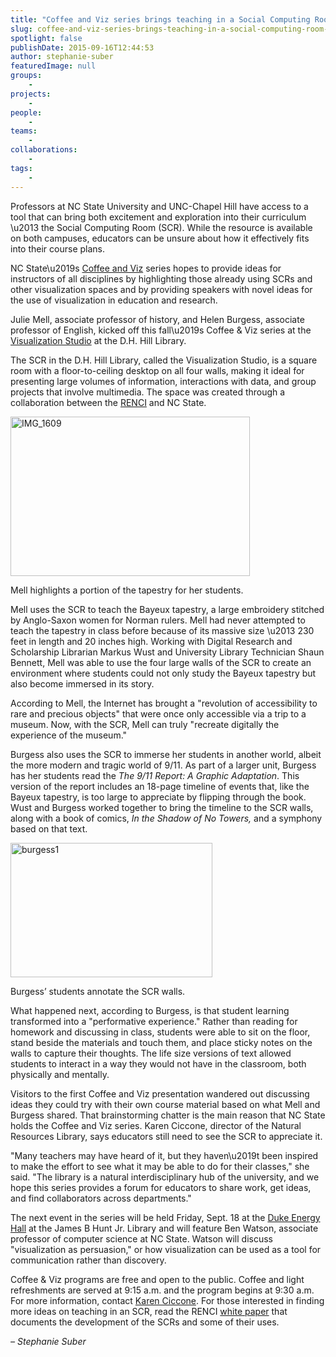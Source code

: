 ```yaml
---
title: "Coffee and Viz series brings teaching in a Social Computing Room to life"
slug: coffee-and-viz-series-brings-teaching-in-a-social-computing-room-to-life
spotlight: false
publishDate: 2015-09-16T12:44:53
author: stephanie-suber
featuredImage: null
groups:
    - 
projects:
    - 
people:
    - 
teams: 
    - 
collaborations:
    - 
tags:
    - 
---
```

<p>Professors at NC State University and UNC-Chapel Hill have access to a tool that can bring both excitement and exploration into their curriculum \u2013 the Social Computing Room (SCR). While the resource is available on both campuses, educators can be unsure about how it effectively fits into their course plans.</p>
<p>NC State\u2019s <a href="http://www.lib.ncsu.edu/events/series/coffee-and-viz">Coffee and Viz</a> series hopes to provide ideas for instructors of all disciplines by highlighting those already using SCRs and other visualization spaces and by providing speakers with novel ideas for the use of visualization in education and research.</p>
<p><!--more--></p>
<p>Julie Mell, associate professor of history, and Helen Burgess, associate professor of English, kicked off this fall\u2019s Coffee &amp; Viz series at the <a href="http://www.lib.ncsu.edu/spaces/visualization-studio">Visualization Studio</a> at the D.H. Hill Library.</p>
<p>The SCR in the D.H. Hill Library, called the Visualization Studio, is a square room with a floor-to-ceiling desktop on all four walls, making it ideal for presenting large volumes of information, interactions with data, and group projects that involve multimedia. The space was created through a collaboration between the <a href="https://renci.org/">RENCI</a> and NC State.</p>
<div id="attachment_15021" class="wp-caption alignright" style="width: 383px"><a href="https://renci.org/wp-content/uploads/2015/09/IMG_1609.jpg"  rel="lightbox[roadtrip]"><img class="wp-image-15021" src="https://renci.org/wp-content/uploads/2015/09/IMG_1609-300x200.jpg" alt="IMG_1609" width="383" height="255" srcset="https://renci.org/wp-content/uploads/2015/09/IMG_1609-300x200.jpg 300w, https://renci.org/wp-content/uploads/2015/09/IMG_1609-640x427.jpg 640w, https://renci.org/wp-content/uploads/2015/09/IMG_1609.jpg 940w" sizes="(max-width: 383px) 100vw, 383px" /></a></p>
<p class="wp-caption-text">Mell highlights a portion of the tapestry for her students.</p>
</div>
<p>Mell uses the SCR to teach the Bayeux tapestry, a large embroidery stitched by Anglo-Saxon women for Norman rulers. Mell had never attempted to teach the tapestry in class before because of its massive size \u2013 230 feet in length and 20 inches high. Working with Digital Research and Scholarship Librarian Markus Wust and University Library Technician Shaun Bennett, Mell was able to use the four large walls of the SCR to create an environment where students could not only study the Bayeux tapestry but also become immersed in its story.</p>
<p>According to Mell, the Internet has brought a "revolution of accessibility to rare and precious objects" that were once only accessible via a trip to a museum. Now, with the SCR, Mell can truly "recreate digitally the experience of the museum."</p>
<p>Burgess also uses the SCR to immerse her students in another world, albeit the more modern and tragic world of 9/11. As part of a larger unit, Burgess has her students read the <em>The 9/11 Report: A Graphic Adaptation</em>. This version of the report includes an 18-page timeline of events that, like the Bayeux tapestry, is too large to appreciate by flipping through the book. Wust and Burgess worked together to bring the timeline to the SCR walls, along with a book of comics, <em>In the Shadow of No Towers,</em> and a symphony based on that text.</p>
<div id="attachment_15022" class="wp-caption alignleft" style="width: 323px"><a href="https://renci.org/wp-content/uploads/2015/09/burgess1.jpg"  rel="lightbox[roadtrip]"><img class="wp-image-15022" src="https://renci.org/wp-content/uploads/2015/09/burgess1-300x200.jpg" alt="burgess1" width="323" height="215" srcset="https://renci.org/wp-content/uploads/2015/09/burgess1-300x200.jpg 300w, https://renci.org/wp-content/uploads/2015/09/burgess1-640x426.jpg 640w, https://renci.org/wp-content/uploads/2015/09/burgess1.jpg 940w" sizes="(max-width: 323px) 100vw, 323px" /></a></p>
<p class="wp-caption-text">Burgess&#8217; students annotate the SCR walls.</p>
</div>
<p>What happened next, according to Burgess, is that student learning transformed into a "performative experience." Rather than reading for homework and discussing in class, students were able to sit on the floor, stand beside the materials and touch them, and place sticky notes on the walls to capture their thoughts. The life size versions of text allowed students to interact in a way they would not have in the classroom, both physically and mentally.</p>
<p>Visitors to the first Coffee and Viz presentation wandered out discussing ideas they could try with their own course material based on what Mell and Burgess shared. That brainstorming chatter is the main reason that NC State holds the Coffee and Viz series. Karen Ciccone, director of the Natural Resources Library, says educators still need to see the SCR to appreciate it.</p>
<p>"Many teachers may have heard of it, but they haven\u2019t been inspired to make the effort to see what it may be able to do for their classes," she said. "The library is a natural interdisciplinary hub of the university, and we hope this series provides a forum for educators to share work, get ideas, and find collaborators across departments."</p>
<p>The next event in the series will be held Friday, Sept. 18 at the <a href="http://www.lib.ncsu.edu/spaces/duke-energy-hall">Duke Energy Hall</a> at the James B Hunt Jr. Library and will feature Ben Watson, associate professor of computer science at NC State. Watson will discuss "visualization as persuasion," or how visualization can be used as a tool for communication rather than discovery.</p>
<p>Coffee &amp; Viz programs are free and open to the public. Coffee and light refreshments are served at 9:15 a.m. and the program begins at 9:30 a.m. For more information, contact <a href="mailto:kacollin@ncsu.edu?subject=Coffee%20%26%20Viz%20series">Karen Ciccone</a>. For those interested in finding more ideas on teaching in an SCR, read the RENCI <a href="https://renci.org/wp-content/uploads/2015/06/SCR-WhitePaper-FINAL-6.29.15.pdf">white paper</a> that documents the development of the SCRs and some of their uses.</p>
<p><em>&#8211; Stephanie Suber</em></p>
<!-- AddThis Advanced Settings generic via filter on the_content --><!-- AddThis Share Buttons generic via filter on the_content -->
